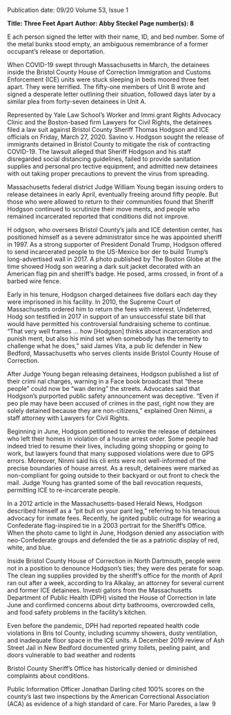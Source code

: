 Publication date: 09/20
Volume 53, Issue 1

**Title: Three Feet Apart**
**Author: Abby Steckel**
**Page number(s): 8**

E
ach person signed the letter with their name, ID, and 
bed number. Some of the metal bunks stood empty, 
an ambiguous remembrance of a former occupant’s 
release or deportation. 

When COVID-19 swept through Massachusetts in 
March, the detainees inside the Bristol County House 
of Correction Immigration and Customs Enforcement 
(ICE) units were stuck sleeping in beds moored three 
feet apart. They were terrified. The fifty-one members 
of Unit B wrote and signed a desperate letter outlining 
their situation, followed days later by a similar plea from 
forty-seven detainees in Unit A. 

Represented by Yale Law School’s Worker and Immi­
grant Rights Advocacy Clinic and the Boston-based 
firm Lawyers for Civil Rights, the detainees filed a law­
suit against Bristol County Sheriff Thomas Hodgson 
and ICE officials on Friday, March 27, 2020. Savino 
v. Hodgson sought the release of immigrants detained 
in Bristol County to mitigate the risk of contracting 
COVID-19. The lawsuit alleged that Sheriff Hodgson 
and his staff disregarded social distancing guidelines, 
failed to provide sanitation supplies and personal pro­
tective equipment, and admitted new detainees with­
out taking proper precautions to prevent the virus from 
spreading. 

Massachusetts federal district Judge William Young 
began issuing orders to release detainees in early April, 
eventually freeing around fifty people. But those who 
were allowed to return to their communities found that 
Sheriff Hodgson continued to scrutinize their move­
ments, and people who remained incarcerated reported 
that conditions did not improve.     
	
H
odgson, who oversees Bristol County’s jails and ICE 
detention center, has positioned himself as a severe 
administrator since he was appointed sheriff in 1997. As 
a strong supporter of President Donald Trump, Hodgson 
offered to send incarcerated people to the US-Mexico bor­
der to build Trump’s long-advertised wall in 2017. A photo 
published by The Boston Globe at the time showed Hodg­
son wearing a dark suit jacket decorated with an American 
flag pin and sheriff’s badge. He posed, arms crossed, in 
front of a barbed wire fence. 

Early in his tenure, Hodgson charged detainees five 
dollars each day they were imprisoned in his facility. 
In 2010, the Supreme Court of Massachusetts ordered 
him to return the fees with interest. Undeterred, Hodg­
son testified in 2017 in support of an unsuccessful state 
bill that would have permitted 
his controversial fundraising 
scheme to continue. 
“That very well frames … 
how [Hodgson] thinks about 
incarceration 
and 
punish­
ment, but also his mind­
set when somebody has the 
temerity to challenge what he 
does,” said James Vita, a pub­
lic defender in New Bedford, 
Massachusetts 
who 
serves 
clients inside Bristol County 
House of Correction. 

After Judge Young began 
releasing detainees, Hodgson 
published a list of their crimi­
nal charges, warning in a Face­
book broadcast that “these 
people” could now be “wan­
dering” the streets. Advocates 
said that Hodgson’s purported 
public safety announcement 
was deceptive. “Even if peo­
ple may have been accused of 
crimes in the past, right now 
they are solely detained because they are non-citizens,” 
explained Oren Nimni, a staff attorney with Lawyers for 
Civil Rights.  

Beginning in June, Hodgson petitioned to revoke the 
release of detainees who left their homes in violation of 
a house arrest order. Some people had indeed tried to 
resume their lives, including going shopping or going to 
work, but lawyers found that many supposed violations 
were due to GPS errors. Moreover, Ninmi said his cli­
ents were not well-informed of the precise boundaries 
of house arrest. As a result, detainees were marked as 
non-compliant for going outside to their backyard or 
out front to check the mail. Judge Young has granted 
some of the bail revocation requests, permitting ICE to 
re-incarcerate people. 

In a 2012 article in the Massachusetts-based Herald 
News, Hodgson described himself as a “pit bull on your 
pant leg,” referring to his tenacious advocacy for inmate 
fees. Recently, he ignited public outrage for wearing a 
Confederate flag-inspired tie in a 2003 portrait for the 
Sheriff’s Office. When the photo came to light in June, 
Hodgson denied any association with neo-Confederate 
groups and defended the tie as a patriotic display of red, 
white, and blue. 

Inside Bristol County House of Correction in North 
Dartmouth, people were not in a position to denounce 
Hodgson’s ties; they were des­
perate for soap. The clean­
ing supplies provided by the 
sheriff’s office for the month 
of April ran out after a week, 
according to Ira Alkalay, an 
attorney for several current and 
former ICE detainees. Investi­
gators from the Massachusetts 
Department of Public Health 
(DPH) visited the House of 
Correction in late June and 
confirmed 
concerns 
about 
dirty bathrooms, overcrowded 
cells, and food safety problems 
in the facility’s kitchen. 

Even before the pandemic, 
DPH had reported repeated 
health code violations in Bris­
tol County, including scummy 
showers, 
dusty 
ventilation, 
and inadequate floor space in 
the ICE units. A December 
2019 review of Ash Street Jail 
in New Bedford documented 
grimy toilets, peeling paint, and doors vulnerable to bad 
weather and rodents

Bristol County Sheriff’s Office has historically denied 
or diminished complaints about conditions. 

Public Information Officer Jonathan Darling cited 
100% scores on the county’s last two inspections by the 
American Correctional Association (ACA) as evidence 
of a high standard of care. For Mario Paredes, a law­
 9